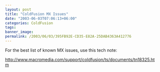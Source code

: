 ```yaml
---
layout: post
title: "ColdFusion MX Issues"
date: "2003-06-03T07:06:13+06:00"
categories: ColdFusion 
tags: 
banner_image: 
permalink: /2003/06/03/395FB92E-CD35-E82A-25DAB4363A412776
---
```


For the best list of known MX issues, use this tech note:

<a href="http://www.macromedia.com/support/coldfusion/ts/documents/tn18325.htm">http://www.macromedia.com/support/coldfusion/ts/documents/tn18325.htm</a>